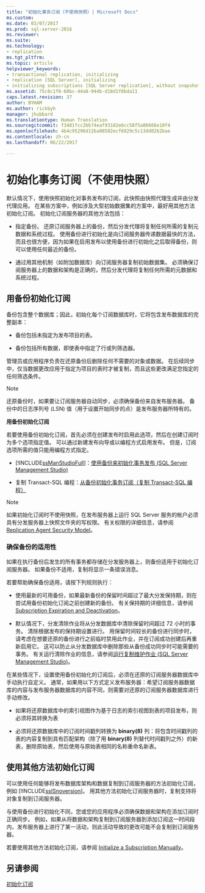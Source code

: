 ```yaml
---
title: "初始化事务订阅（不使用快照）| Microsoft Docs"
ms.custom: 
ms.date: 03/07/2017
ms.prod: sql-server-2016
ms.reviewer: 
ms.suite: 
ms.technology:
- replication
ms.tgt_pltfrm: 
ms.topic: article
helpviewer_keywords:
- transactional replication, initializing
- replication [SQL Server], initializing
- initializing subscriptions [SQL Server replication], without snapshots
ms.assetid: 75c8c1f8-60bc-44a8-944b-d18d1f6bda11
caps.latest.revision: 37
author: BYHAM
ms.author: rickbyh
manager: jhubbard
ms.translationtype: Human Translation
ms.sourcegitcommit: f3481fcc2bb74eaf93182e6cc58f5a06666e10f4
ms.openlocfilehash: 4b4c95296d12ba08582ecf6929c5c13dd02b2bae
ms.contentlocale: zh-cn
ms.lasthandoff: 06/22/2017

---
```

<a id="initialize-a-transactional-subscription-without-a-snapshot" class="xliff"></a>

# 初始化事务订阅（不使用快照）
  默认情况下，使用快照初始化对事务发布的订阅，此快照由快照代理生成并由分发代理应用。 在某些方案中，例如涉及大型初始数据集的方案中，最好用其他方法初始化订阅。 初始化订阅服务器的其他方法包括：  
  
-   指定备份。 还原订阅服务器上的备份，然后分发代理将复制任何所需的复制元数据和系统过程。 使用备份进行初始化是向订阅服务器传递数据最快的方法，而且也很方便，因为如果在启用发布以使用备份进行初始化之后取得备份，则可以使用任何最近的备份。  
  
-   通过用其他机制（如附加数据库）向订阅服务器复制初始数据集。 必须确保订阅服务器上的数据和架构是正确的，然后分发代理将复制任何所需的元数据和系统过程。  
  
<a id="initializing-a-subscription-with-a-backup" class="xliff"></a>

## 用备份初始化订阅  
 备份包含整个数据库；因此，初始化每个订阅数据库时，它将包含发布数据库的完整副本：  
  
-   备份包括未指定为发布项目的表。  
  
-   备份包括所有数据，即使表中指定了行或列筛选器。  
  
 管理员或应用程序负责在还原备份后删除任何不需要的对象或数据。 在后续同步中，仅当数据更改应用于指定为项目的表时才被复制，而且这些更改满足您指定的任何筛选条件。  
  
> [!NOTE]  
>  还原备份时，如果要让订阅服务器自动同步，必须确保备份来自发布服务器。 备份中的日志序列号 (LSN) 值（用于设置开始同步的点）是发布服务器所特有的。  
  
 **用备份初始化订阅**  
  
 若要使用备份初始化订阅，首先必须在创建发布时启用此选项，然后在创建订阅时为多个选项指定值。 可以通过新建发布向导或以编程方式启用发布。 但是，订阅选项所需的值只能用编程方式指定。  
  
-   [!INCLUDE[ssManStudioFull](../../includes/ssmanstudiofull-md.md)]：[使用备份来初始化事务发布 (SQL Server Management Studio)](../../relational-databases/replication/enable-initialization-with-backup-for-transactional-publications.md)  
  
-   复制 Transact-SQL 编程：[从备份初始化事务订阅（复制 Transact-SQL 编程）](../../relational-databases/replication/initialize-a-transactional-subscription-from-a-backup.md)  
  
> [!NOTE]  
>  如果初始化订阅时不使用快照，在发布服务器上运行 SQL Server 服务的帐户必须具有分发服务器上快照文件夹的写权限。 有关权限的详细信息，请参阅 [Replication Agent Security Model](../../relational-databases/replication/security/replication-agent-security-model.md)。  
  
<a id="ensuring-the-suitability-of-a-backup" class="xliff"></a>

### 确保备份的适用性  
 如果在执行备份后发生的所有事务都存储在分发服务器上，则备份适用于初始化订阅服务器。 如果备份不适用，复制将显示一条错误消息。  
  
 若要帮助确保备份适用，请按下列规则执行：  
  
-   使用最新的可用备份，如果最新备份的保留时间超过了最大分发保持期，则在尝试用备份初始化订阅之前创建新的备份。 有关保持期的详细信息，请参阅 [Subscription Expiration and Deactivation](../../relational-databases/replication/subscription-expiration-and-deactivation.md)。  
  
-   默认情况下，分发清除作业将从分发数据库中清除保留时间超过 72 小时的事务。 清除根据发布的保持期设置进行。 用保留时间较长的备份进行同步时，请考虑在想要还原的备份进行之前临时禁用此作业，并在订阅成功创建后再重新启用它。 这可以防止从分发数据库中删除那些从备份成功同步时可能需要的事务。 有关运行清除作业的信息，请参阅[运行复制维护作业 (SQL Server Management Studio)](../../relational-databases/replication/administration/run-replication-maintenance-jobs-sql-server-management-studio.md)。  
  
 在某些情况下，设置使用备份初始化的订阅后，必须在还原的订阅服务器数据库中手动执行自定义。 通常，如果用以下方式定义发布服务器：希望订阅服务器数据库的内容与发布服务器数据库的内容不同，则需要对还原的订阅服务器数据库进行手动修改。  
  
-   如果将还原数据库中的索引视图作为基于日志的索引视图到表的项目发布，则必须将其转换为表  
  
-   必须将还原数据库中的订阅时间戳列转换为 **binary(8)** 列：将包含时间戳列的表的内容复制到具有匹配架构（除了用 **binary(8)** 列替代时间戳列之外）的新表，删除原始表，然后使用与原始表相同的名称重命名新表。  
  
<a id="initializing-a-subscription-with-an-alternative-method" class="xliff"></a>

## 使用其他方法初始化订阅  
 可以使用任何能够将发布数据库架构和数据复制到订阅服务器的方法初始化订阅，例如 [!INCLUDE[ssISnoversion](../../includes/ssisnoversion-md.md)]。 用其他方法初始化订阅服务器时，复制支持将对象复制到订阅服务器。  
  
 与使用备份进行初始化不同，您或您的应用程序必须确保数据和架构在添加订阅时正确同步。 例如，如果从将数据和架构复制到订阅服务器到添加订阅这一时间段内，发布服务器上进行了某一活动，则此活动导致的更改可能不会复制到订阅服务器。  
  
 若要使用其他方法初始化订阅，请参阅 [Initialize a Subscription Manually](../../relational-databases/replication/initialize-a-subscription-manually.md)。  
  
<a id="see-also" class="xliff"></a>

## 另请参阅  
 [初始化订阅](../../relational-databases/replication/initialize-a-subscription.md)  
  
  
